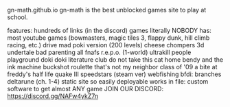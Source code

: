 gn-math.github.io
gn-math is the best unblocked games site to play at school.

features:
hundreds of links (in the discord)
games literally NOBODY has:
most youtube games (bowmasters, magic tiles 3, flappy dunk, hill climb racing, etc.)
drive mad poki version (200 levels)
cheese chompers 3d
undertale
bad parenting
all fnafs
r.e.p.o. (1-world)
ultrakill
people playground
doki doki literature club
do not take this cat home
bendy and the ink machine
buckshot roulette
that's not my neighbor
class of '09
a bite at freddy's
half life
quake III
speedstars (steam ver)
webfishing
bfdi: branches
deltarune (ch. 1-4)
static site so easily deployable
works in file:
custom software to get almost ANY game
JOIN OUR DISCORD: https://discord.gg/NAFw4ykZ7n
